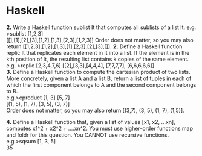 # Haskell

<strong>2.</strong> Write a Haskell function sublist lt that computes all sublists of a list lt.
e.g. >sublist [1,2,3]   
[[],[1],[2],[3],[1,2],[1,3],[2,3],[1,2,3]]
Order does not matter, so you may also return [[1,2,3],[1,2],[1,3],[1],[2,3],[2],[3],[]].
<strong>2.</strong> Define a Haskell function replic lt that replicates each element in lt into a
list. If the element is in the kth position of lt, the resulting list contains k copies of the
same element.    
e.g. >replic [2,3,4,7,6]
[[2],[3,3],[4,4,4], [7,7,7,7], [6,6,6,6,6]]      
<strong>3.</strong> Define a Haskell function to compute the cartesian product of two lists.
More concretely, given a list A and a list B, return a list of tuples in each of which the
first component belongs to A and the second component belongs to B.      
e.g.>cproduct [1, 3] [5, 7]         
[(1, 5), (1, 7), (3, 5), (3, 7)]           
Order does not matter, so you may also return [(3,7), (3, 5), (1, 7), (1,5)].    

<strong>4.</strong>  Define a Haskell function that, given a list of values [x1, x2, …xn],
computes x1^2 + x2^2 + ….xn^2. You must use higher-order functions map and foldr for
this question. You CANNOT use recursive functions.      
e.g.>sqsum [1, 3, 5]       
35
